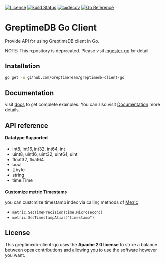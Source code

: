 [![License](https://img.shields.io/badge/License-Apache%202.0-blue.svg)](https://github.com/GreptimeTeam/greptimedb-client-go/blob/main/LICENSE)
[![Build Status](https://github.com/greptimeteam/greptimedb-client-go/actions/workflows/ci.yml/badge.svg)](https://github.com/GreptimeTeam/greptimedb-client-go/blob/main/.github/workflows/ci.yml)
[![codecov](https://codecov.io/gh/GreptimeTeam/greptimedb-client-go/branch/main/graph/badge.svg?token=76KIKITADQ)](https://codecov.io/gh/GreptimeTeam/greptimedb-client-go)
[![Go Reference](https://pkg.go.dev/badge/github.com/GreptimeTeam/greptimedb-client-go.svg)](https://pkg.go.dev/github.com/GreptimeTeam/greptimedb-client-go)
# GreptimeDB Go Client

Provide API for using GreptimeDB client in Go.

NOTE: This repository is deprecated. Please visit [ingester-go][ingester-go] for detail.

## Installation

```sh
go get -u github.com/GreptimeTeam/greptimedb-client-go
```

## Documentation

visit [docs](./docs) to get complete examples. You can also visit [Documentation][document] more details.

## API reference

#### Datatype Supported

- int8, int16, int32, int64, int
- uint8, uint16, uint32, uint64, uint
- float32, float64
- bool
- []byte
- string
- time.Time

#### Customize metric Timestamp

you can customize timestamp index via calling methods of [Metric][metric_doc]

- `metric.SetTimePrecision(time.Microsecond)`
- `metric.SetTimestampAlias("timestamp")`

## License

This greptimedb-client-go uses the __Apache 2.0 license__ to strike a balance
between open contributions and allowing you to use the software however you want.

<!-- links -->
[document]: https://pkg.go.dev/github.com/GreptimeTeam/greptimedb-client-go
[metric_doc]: https://pkg.go.dev/github.com/GreptimeTeam/greptimedb-client-go#Metric
[ingester-go]: https://github.com/GreptimeTeam/greptimedb-ingester-go
